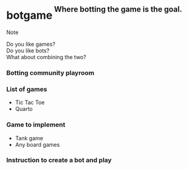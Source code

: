 <h1>botgame<sup><sup>&nbsp;Where botting the game is the goal.</sup></sup></h1>

> [!NOTE]
> Do you like games?<br/>
> Do you like bots?<br/>
> What about combining the two?<br/>

### Botting community playroom

### List of games

- Tic Tac Toe
- Quarto

### Game to implement

- Tank game
- Any board games


### Instruction to create a bot and play